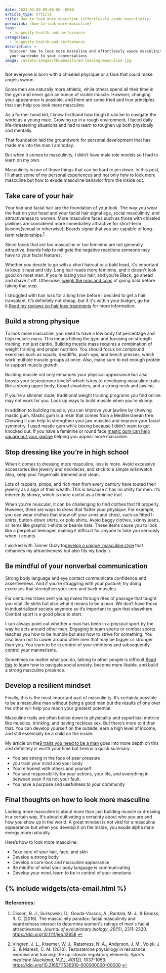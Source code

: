 ```yaml
---
date: 2023-03-09 09:00:00 -0500
article_type: Article
title: How to look more masculine (effortlessly exude masculinity)
permalink: /how-to-look-more-masculine/
tags:
  - longevity-health-and-performance
categories:
  - longevity-health-and-performance
description: >-
  Discover how to look more masculine and effortlessly exude masculinity from
  your wardrobe to your conversations
image: /assets/images/thumbnails/ed-looking-masculine.jpg
---
```

Not everyone is born with a chiseled physique or a face that could make angels swoon.

Some men are naturally more athletic, while others spend all their time in the gym and never gain an ounce of visible muscle. However, changing your appearance is possible, and there are some tried and true principles that can help you look more masculine.

As a former hood kid, I know firsthand how tough it can be to navigate the world as a young male. Growing up in a rough environment, I faced daily life-threatening situations and had to learn to toughen up both physically and mentally.

That foundation laid the groundwork for personal development that has made me into the man I am today.

But when it comes to masculinity, I didn’t have male role models so I had to learn on my own.

Masculinity is one of those things that can be hard to pin down. In this post, I’ll share some of my personal experiences and not only how to look more masculine but how to exude masculine behavior from the inside out.

## Take care of your hair

Your hair and facial hair are the foundation of your look. The way you wear the hair on your head and your facial hair signal age, social masculinity, and attractiveness to women. More masculine faces such as those with chiseled jawlines are considered more immediately attractive for short-term liaisons(sexual or otherwise). Beards signal that you are capable of long-term relationships.<sup><a class="footnote" rel="footnote" href="#fn:1">1</a></sup>

Since faces that are too masculine or too feminine are not generally attractive, beards help to mitigate the negative reactions someone may have to your facial features.

Whether you decide to go with a short haircut or a bald head, it's important to keep it neat and tidy. Long hair reads more feminine, and it doesn't look good on most men. If you’re losing your hair, and you’re Black, go ahead and shave it off. Otherwise, [weigh the pros and cons](https://edlatimore.com/should-I-shave-my-head/) of going bald before taking that step.

I struggled with hair loss for a long time before I decided to get a hair transplant. It’s definitely not cheap, but if it's within your budget, go for it.[Read my reviews on hair loss treatments](https://edlatimore.com/how-to-prevent-hair-loss/) for more information.

## Build a strong physique

To look more masculine, you need to have a low body fat percentage and high muscle mass. This means hitting the gym and focusing on strength training, not just cardio. Building muscle mass requires a combination of weight training and proper nutrition. You should focus on compound exercises such as squats, deadlifts, push-ups, and bench presses, which work multiple muscle groups at once. Also, make sure to eat enough protein to support muscle growth.

Building muscle not only enhances your physical appearance but also boosts your testosterone levels<sup><a class="footnote" rel="footnote" href="#fn:2">2</a></sup> which is key to developing masculine traits like a strong upper body, broad shoulders, and a strong neck and jawline.

If you’re a slimmer dude, traditional weight training programs you find online may not work for you. Look up ways to build muscle when you’re skinny.

In addition to building muscle, you can improve your jawline by chewing mastic gum. Mastic gum is a resin that comes from a Mediterranean tree. Chewing it can help to strengthen your jaw muscles and improve your facial symmetry. I used mastic gum while boxing because I didn’t want to get knocked out. If you have a feminine or round face,[mastic gum can help square out your jawline](https://edlatimore.com/mastic-gum-review/) helping you appear more masculine.

## Stop dressing like you’re in high school

When it comes to dressing more masculine, less is more. Avoid excessive accessories like jewelry and necklaces, and stick to a simple wristwatch. Also, keep your fingernails trimmed and clean.

Lots of rappers, pimps, and rich men from every century have touted their jewelry as a sign of their wealth. This is because it has no utility for men. It’s inherently showy, which is more useful as a feminine trait.

When you're muscular, it can be challenging to find clothes that fit properly. However, there are ways to dress that flatter your physique. For example, you can wear clothes that show off your arms and chest, such as fitted t-shirts, button-down shirts, or polo shirts. Avoid baggy clothes, skinny jeans, or items like graphic t-shirts or beanie hats. These items cause you to look like a perpetual teenager, making it difficult for anyone to take you seriously when it counts.

I worked with Tanner Guzy to[develop a unique, masculine style](https://edlatimore.com/how-to-become-more-physically-attractive-to-women/) that enhances my attractiveness but also fits my body. \\

## Be mindful of your nonverbal communication

Strong body language and eye contact communicate confidence and assertiveness. And if you're struggling with your posture, try doing exercises that strengthen your core and back muscles.

For centuries tribes sent young males through rites of passage that taught you vital life skills but also what it means to be a man. We don’t have those in industrialized society anymore so it’s important to gain that elsewhere. Combat sport is a good place to start.

I can always point out whether a man has been in a physical sport by the way he acts around other men. Engaging in team sports or combat sports teaches you how to be humble but also how to strive for something. You also learn not to cower around other men that may be bigger or stronger than you. You learn to be in control of your emotions and subsequently control your mannerisms.

Sometimes no matter what you do, talking to other people is difficult.[Read this](https://edlatimore.com/how-to-be-charismatic/) to learn how to navigate social anxiety, become more likable, and build a strong masculine presence.

## Develop a resilient mindset

Finally, this is the most important part of masculinity. It’s certainly possible to be a masculine man without being a good man but the results of one over the other will help you reach your greatest potential.

Masculine traits are often boiled down to physicality and superficial metrics like muscles, drinking, and having reckless sex. But there’s more to it than that. You can develop yourself on the outside, earn a high level of income, and still essentially be a child on the inside.

My article on the[9 traits you need to be a man](https://edlatimore.com/how-to-be-a-man/) goes into more depth on this and definitely is worth your time but here is a quick summary:

* You are strong in the face of peer pressure
* you train your mind and your body
* You’re honest with others and yourself
* You take responsibility for your actions, your life, and everything in between even if its not your fault.
* You have a purpose and usefulness to your community

## Final thoughts on how to look more masculine

Looking more masculine is about more than just building muscle or dressing in a certain way. It's about cultivating a certainty about who you are and how you show up in the world. A great mindset is not vital for a masculine appearance but when you develop it on the inside, you exude alpha male energy more naturally.

Here’s how to look more masculine:

* Take care of your hair, face, and skin
* Develop a strong body
* Develop a core look and masculine appearance
* Be mindful of what your body language is communicating
* Develop your mind, learn to be in control of your emotions

## {% include widgets/cta-email.html %}

### References:

<div class="footnotes"><ol><li><p>Dixson, B. J., Sulikowski, D., Gouda-Vossos, A., Rantala, M. J., &amp; Brooks, R. C. (2016). The masculinity paradox: facial masculinity and beardedness interact to determine women's ratings of men's facial attractiveness. <em>Journal of evolutionary biology</em>, <em>29</em>(11), 2311–2320.<a href="https://doi.org/10.1111/jeb.12958"> https://doi.org/10.1111/jeb.12958</a>&nbsp;<a class="reversefootnote" href="#fnref:1">↩</a></p></li><li><p>Vingren, J. L., Kraemer, W. J., Ratamess, N. A., Anderson, J. M., Volek, J. S., &amp; Maresh, C. M. (2010). Testosterone physiology in resistance exercise and training: the up-stream regulatory elements. <em>Sports medicine (Auckland, N.Z.)</em>, <em>40</em>(12), 1037–1053.<a href="https://doi.org/10.2165/11536910-000000000-00000"> https://doi.org/10.2165/11536910-000000000-00000</a>&nbsp;<a class="reversefootnote" href="#fnref:2">↩</a></p></li></ol></div>